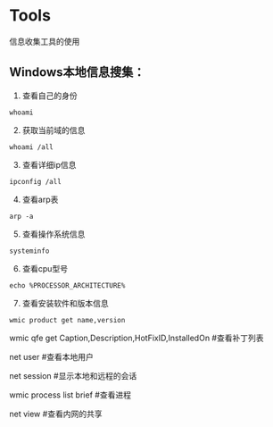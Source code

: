 # Tools

信息收集工具的使用

## Windows本地信息搜集：

1. 查看自己的身份

```
whoami
```

2. 获取当前域的信息

```
whoami /all
```

3. 查看详细ip信息

```
ipconfig /all
```

4. 查看arp表

```
arp -a     
```

5. 查看操作系统信息

```
systeminfo
```

6. 查看cpu型号

```
echo %PROCESSOR_ARCHITECTURE%
```

7. 查看安装软件和版本信息

```
wmic product get name,version
```




wmic qfe get Caption,Description,HotFixID,InstalledOn  #查看补丁列表

net user  #查看本地用户

net session  #显示本地和远程的会话

wmic process list brief   #查看进程

net view   #查看内网的共享
